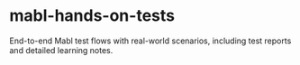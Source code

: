 # mabl-hands-on-tests
End-to-end Mabl test flows with real-world scenarios, including test reports and detailed learning notes.
